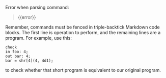 Error when parsing command:

> {{error}}

Remember, commands must be fenced in triple-backtick Markdown code blocks.
The first line is operation to perform, and the remaining lines are a program.
For example, use this:

```
check
in foo: 4;
out bar: 4;
bar = shr[4](4, 4d1);
```

to check whether that short program is equivalent to our original program.
